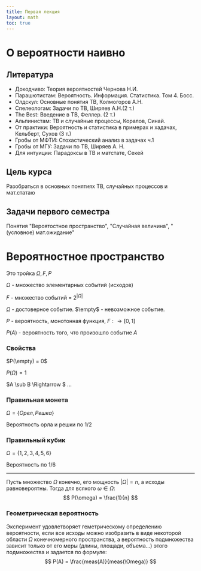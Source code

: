 ```yaml
---
title: Первая лекция
layout: math
toc: true
---
```


# О вероятности наивно

## Литература

* Доходчиво: Теория вероятностей Чернова Н.И.
* Парашютистам: Вероятность. Информация. Статистика. Том 4. Босс.
* Олдскул: Основные понятия ТВ, Колмогоров А.Н.
* Спелеологам: Задачи по ТВ, Ширяев А.Н.(2 т.)
* The Best: Введение в ТВ, Феллер. (2 т.)
* Альпинистам: ТВ и случайные процессы, Коралов, Синай.
* От практики: Вероятность и статистика в примерах и хадачах, Кельберт, Сухов (3 т.)
* Гробы от МФТИ: Стохастический анализ в задачах ч.1
* Гробы от МГУ: Задачи по ТВ, Ширяев А. Н.
* Для интуиции: Парадоксы в ТВ и матстате, Секей



## Цель курса

Разобраться в основных понятиях ТВ, случайных процессов и мат.статаю



## Задачи первого семестра

Понятия "Вероятостное пространство", "Случайная величина", "(условное) мат.ожидание"



# Вероятностное пространство

Это тройка $\Omega, F, P$

$\Omega$ - множество элементарных событий (исходов)

$F$ - множество событий = $2^{|\Omega|}$ 

$\Omega$ - достоверное событие. $\empty$ - невозможное событие.

$P$ - вероятность, монотонная функция, $F: \rightarrow [0,1]$

$P(A)$ - вероятность того, что произошло событие $A$



### Свойства

$P(\empty) = 0$

$P(\Omega) = 1$

$A \sub B \Rightarrow $ ...



### Правильная монета

$\Omega = \{Орел, Решка\}$

Вероятность орла и решки по 1/2



### Правильный кубик

$\Omega = \{1, 2, 3, 4, 5, 6\}$

Вероятность по 1/6

---

Пусть множество $\Omega$ конечно, его мощность $|\Omega| = n$, а исходы равновероятны. Тогда для всякого $\omega \in \Omega$:
$$
P(\omega) = \frac{1}{n}
$$



### Геометрическая вероятность

Эксперимент удовлетворяет геметрическому определению вероятности, если все исходы можно изобразить в виде некоторой области $\Omega$ конечномерного пространства, а вероятность подмножества зависит только от его меры (длины, площади, объема...) этого подмножества и задается по формуле:
$$
P(A) = \frac{meas(A)}{meas(\Omega)}
$$


